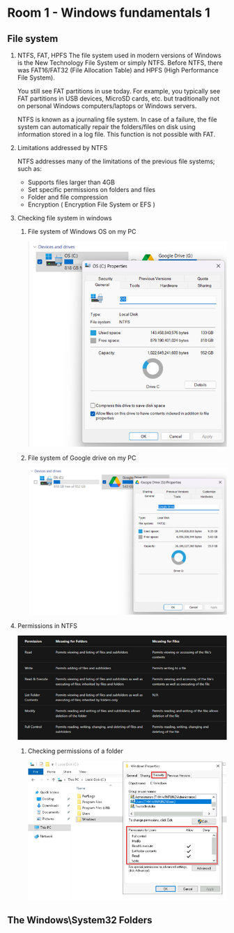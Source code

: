 # Room 1 - Windows fundamentals 1

## File system

1. NTFS, FAT, HPFS
    The file system used in modern versions of  Windows  is the New Technology File System or simply  NTFS. Before NTFS, there was  FAT16/FAT32 (File Allocation Table) and HPFS (High Performance File System). 

    You still see FAT partitions in use today. For example, you typically see FAT partitions in USB devices, MicroSD cards, etc.  but traditionally not on personal Windows computers/laptops or Windows servers.

    NTFS is known as a journaling file system. In case of a failure, the file system can automatically repair the folders/files on disk using information stored in a log file. This function is not possible with FAT.   

1. Limitations addressed by NTFS

    NTFS addresses many of the limitations of the previous file systems; such as: 

    - Supports files larger than 4GB
    - Set specific permissions on folders and files
    - Folder and file compression
    - Encryption ( Encryption File System or EFS )

1. Checking file system in windows

    1. File system of Windows OS on my PC

        ![alt text](images/Windows-file-system.png)

    1. File system of Google drive on my PC

        ![alt text](images/gdrive-file-system.png)

1. Permissions in NTFS

    ![alt text](images/ntfs-permissions1.png)

    1. Checking permissions of a folder

        ![alt text](windows-folder-permissions.png)

## The Windows\System32 Folders

